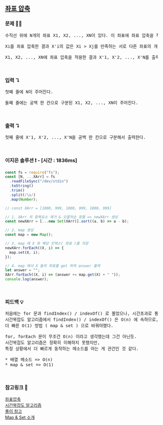 ## [좌표 압축](https://www.acmicpc.net/problem/18870)

### 문제 🤨❔

<pre>
수직선 위에 N개의 좌표 X1, X2, ..., XN이 있다. 이 좌표에 좌표 압축을 적용하려고 한다.

Xi를 좌표 압축한 결과 X'i의 값은 Xi > Xj를 만족하는 서로 다른 좌표의 개수와 같아야 한다.

X1, X2, ..., XN에 좌표 압축을 적용한 결과 X'1, X'2, ..., X'N를 출력해보자.
</pre>

<br>

### 입력 ↴

<pre>
첫째 줄에 N이 주어진다.

둘째 줄에는 공백 한 칸으로 구분된 X1, X2, ..., XN이 주어진다.
</pre>

<br>

### 출력 ↴

<pre>
첫째 줄에 X'1, X'2, ..., X'N을 공백 한 칸으로 구분해서 출력한다.
</pre>

<br>

### 이지은 솔루션 ❗️ - [시간 : 1836ms]

```js
const fs = require("fs");
const [N, ...XArr] = fs
  .readFileSync("/dev/stdin")
  .toString()
  .trim()
  .split(/\s/)
  .map(Number);

// const XArr = [1000, 999, 1000, 999, 1000, 999]

// 1. XArr 의 중복요소 제거 & 오름차순 정렬 => newXArr 생성
const newXArr = [...new Set(XArr)].sort((a, b) => a - b);

// 2. map 생성
const map = new Map();

// 3. map 에 X 와 해당 인덱스( 좌표 )를 저장
newXArr.forEach((X, i) => {
  map.set(X, i);
});

// 4. map 에서 X 들의 좌표를 get 하여 answer 출력
let answer = "";
XArr.forEach((X, i) => (answer += map.get(X) + " "));
console.log(answer);
```

<br>

### 피드백 💡

<pre>
처음에는 for 문과 findIndex() / indexOf() 로 풀었으나, 시간초과로 통과가 안됨.
시간복잡도 알고리즘에서 findIndex() / indexOf() 은 O(n) 에 속하므로,
더 빠른 O(1) 방법 ( map & set ) 으로 바꿔야했다.

for, forEach 문이 무조건 O(n) 이라고 생각했는데 그건 아닌듯.
시간복잡도 알고리즘은 정확히 이해하지 못했지만,
특정 상황에서 더 빠르게 동작하는 메소드를 아는 게 관건인 것 같다. 

* 배열 메소드 => O(n) 
* map & set => O(1)
</pre>

<br>

### 참고링크 🔗

[좌표압축](https://jeong-jun.su/boj18870/)<br>
[시간복잡도 알고리즘](https://www.notion.so/3bd763ff12a8441cae01ae0506670604)<br>
[풀이 참고](https://sosocodingday.tistory.com/327)<br>
[Map & Set 소개](https://snupi.tistory.com/209)
